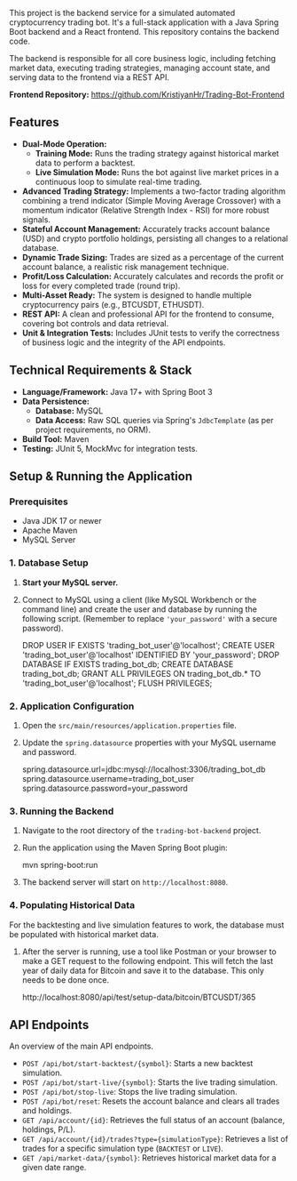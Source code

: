 
This project is the backend service for a simulated automated cryptocurrency trading bot. It's a full-stack application with a Java Spring Boot backend and a React frontend. This repository contains the backend code.

The backend is responsible for all core business logic, including fetching market data, executing trading strategies, managing account state, and serving data to the frontend via a REST API.

**Frontend Repository:** https://github.com/KristiyanHr/Trading-Bot-Frontend

## Features

*   **Dual-Mode Operation:**
    *   **Training Mode:** Runs the trading strategy against historical market data to perform a backtest.
    *   **Live Simulation Mode:** Runs the bot against live market prices in a continuous loop to simulate real-time trading.
*   **Advanced Trading Strategy:** Implements a two-factor trading algorithm combining a trend indicator (Simple Moving Average Crossover) with a momentum indicator (Relative Strength Index - RSI) for more robust signals.
*   **Stateful Account Management:** Accurately tracks account balance (USD) and crypto portfolio holdings, persisting all changes to a relational database.
*   **Dynamic Trade Sizing:** Trades are sized as a percentage of the current account balance, a realistic risk management technique.
*   **Profit/Loss Calculation:** Accurately calculates and records the profit or loss for every completed trade (round trip).
*   **Multi-Asset Ready:** The system is designed to handle multiple cryptocurrency pairs (e.g., BTCUSDT, ETHUSDT).
*   **REST API:** A clean and professional API for the frontend to consume, covering bot controls and data retrieval.
*   **Unit & Integration Tests:** Includes JUnit tests to verify the correctness of business logic and the integrity of the API endpoints.

## Technical Requirements & Stack

*   **Language/Framework:** Java 17+ with Spring Boot 3
*   **Data Persistence:**
    *   **Database:** MySQL
    *   **Data Access:** Raw SQL queries via Spring's `JdbcTemplate` (as per project requirements, no ORM).
*   **Build Tool:** Maven
*   **Testing:** JUnit 5, MockMvc for integration tests.

## Setup & Running the Application

### Prerequisites
*   Java JDK 17 or newer
*   Apache Maven
*   MySQL Server

### 1. Database Setup

1.  **Start your MySQL server.**
2.  Connect to MySQL using a client (like MySQL Workbench or the command line) and create the user and database by running the following script. (Remember to replace `'your_password'` with a secure password).
 
    DROP USER IF EXISTS 'trading_bot_user'@'localhost';
    CREATE USER 'trading_bot_user'@'localhost' IDENTIFIED BY 'your_password';
    DROP DATABASE IF EXISTS trading_bot_db;
    CREATE DATABASE trading_bot_db;
    GRANT ALL PRIVILEGES ON trading_bot_db.* TO 'trading_bot_user'@'localhost';
    FLUSH PRIVILEGES;


### 2. Application Configuration

1.  Open the `src/main/resources/application.properties` file.
2.  Update the `spring.datasource` properties with your MySQL username and password.
   
    spring.datasource.url=jdbc:mysql://localhost:3306/trading_bot_db
    spring.datasource.username=trading_bot_user
    spring.datasource.password=your_password
 

### 3. Running the Backend

1.  Navigate to the root directory of the `trading-bot-backend` project.
2.  Run the application using the Maven Spring Boot plugin:

    mvn spring-boot:run

3.  The backend server will start on `http://localhost:8080`.

### 4. Populating Historical Data

For the backtesting and live simulation features to work, the database must be populated with historical market data.

1.  After the server is running, use a tool like Postman or your browser to make a GET request to the following endpoint. This will fetch the last year of daily data for Bitcoin and save it to the database. This only needs to be done once.

    http://localhost:8080/api/test/setup-data/bitcoin/BTCUSDT/365


## API Endpoints

An overview of the main API endpoints.

*   `POST /api/bot/start-backtest/{symbol}`: Starts a new backtest simulation.
*   `POST /api/bot/start-live/{symbol}`: Starts the live trading simulation.
*   `POST /api/bot/stop-live`: Stops the live trading simulation.
*   `POST /api/bot/reset`: Resets the account balance and clears all trades and holdings.
*   `GET /api/account/{id}`: Retrieves the full status of an account (balance, holdings, P/L).
*   `GET /api/account/{id}/trades?type={simulationType}`: Retrieves a list of trades for a specific simulation type (`BACKTEST` or `LIVE`).
*   `GET /api/market-data/{symbol}`: Retrieves historical market data for a given date range.
